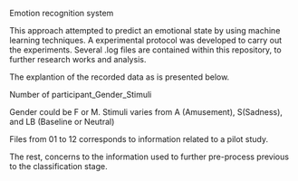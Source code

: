 Emotion recognition system


This approach attempted to predict an emotional state by using machine learning techniques. 
A experimental protocol was developed to carry out the experiments. 
Several .log files are contained within this repository, to further research works and analysis.

The explantion of the recorded data as is presented below.

Number of participant_Gender_Stimuli

Gender could be F or M.
Stimuli varies from A (Amusement), S(Sadness), and LB (Baseline or Neutral)

Files from 01 to 12 corresponds to information related to a pilot study.

The rest, concerns to the information used to further pre-process previous to the classification stage.
